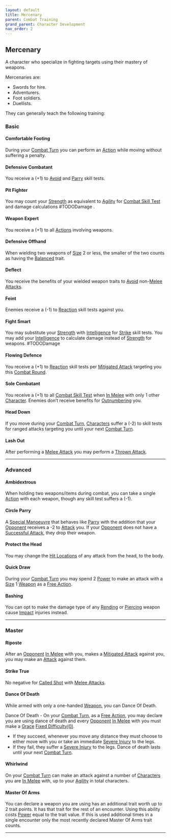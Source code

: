 ```yaml
---
layout: default
title: Mercenary
parent: Combat Training
grand_parent: Character Development
nav_order: 2
---
```

## Mercenary
A character who specialize in fighting targets using their mastery of weapons.

Mercenaries are: 
* Swords for hire.
* Adventurers.
* Foot soldiers.
* Duellists.

They can generally teach the following training:

### Basic

#### Comfortable Footing
During your [Combat Turn](Terminology#Combat%20Turn) you can perform an [Action](Terminology#Action) while moving without suffering a penalty.

#### Defensive Combatant
You receive a (+1) to [Avoid](Combat#Avoid) and [Parry](Combat#Parry) skill tests.

#### Pit Fighter
You may count your [Strength](Strength) as equivalent to [Agility](Agility) for [Combat Skill Test](Terminology#Combat%20Action) and damage calculations #TODODamage .

#### Weapon Expert
You receive a (+1) to all [Actions](Terminology#Action) involving weapons. 

#### Defensive Offhand
When wielding two weapons of [Size](Weapons#Size) 2 or less, the smaller of the two counts as having the [Balanced](Weapon-Traits#Balanced) trait.

#### Deflect
You receive the benefits of your wielded weapon traits to [Avoid](Combat#Avoid) non-[Melee Attacks](Terminology#Melee%20Attack). 

#### Feint
Enemies receive a (-1) to [Reaction](Terminology#Reaction) skill tests against you.

#### Fight Smart
You may substitute your [Strength](Strength) with [Intelligence](Intelligence) for [Strike](Strength#Strike) skill tests. You may add your [Intelligence](Intelligence) to calculate damage instead of [Strength](Strength) for weapons. #TODODamage 

#### Flowing Defence
You receive a (+1) to [Reaction](Terminology#Reaction) skill tests per [Mitigated Attack](Terminology#Mitigated%20Attack) targeting you this [Combat Round](Terminology#Combat%20Round).

#### Sole Combatant
You receive a (+1) to all [Combat Skill Test](Terminology#Combat%20Action) when [In Melee](Terminology#In%20Melee) with only 1 other [Character](Terminology#Character).
Enemies don’t receive benefits for [Outnumbering](Combat#Outnumbered) you.

#### Head Down
If you move during your [Combat Turn](Terminology#Combat%20Turn), [Characters](Terminology#Character) suffer a (-2) to skill tests for ranged attacks targeting you until your next [Combat Turn](Terminology#Combat%20Turn).

#### Lash Out
After performing a [Melee Attack](Terminology#Melee%20Attack) you may perform a [Thrown Attack](Terminology#Thrown%20Attack). 


---

### Advanced

#### Ambidextrous
When holding two weapons/items during combat, you can take a single [Action](Terminology#Action) with each weapon, though any skill test suffers a (-1).
#### Circle Parry
A [Special Manoeuvre](Combat#Special%20Manoeuvres) that behaves like [Parry](Combat#Parry) with the addition that your [Opponent](Terminology#Opponent) receives a -2 to [Attack](Terminology#Attack) you. If your [Opponent](Terminology#Opponent) does not have a [Successful Attack](Terminology#Successful%20Attack), they drop their weapon.

#### Protect the Head
You may change the [Hit Locations](Combat#Hit%20Locations) of any attack from the head, to the body.

#### Quick Draw
During your [Combat Turn](Terminology#Combat%20Turn) you may spend 2 [Power](Stats#Power) to make an attack with a [Size](Weapons#Size) 1 [Weapon](Weapons) as a [Free Action](Terminology#Free%20Action).

#### Bashing
You can opt to make the damage type of any [Rending](Combat#Rending) or [Piercing](Combat#Piercing) weapon cause [Impact](Combat#Impact) injuries instead.

---

### Master

#### Riposte
After an [Opponent](Terminology#Opponent) [In Melee](Terminology#In%20Melee) with you, makes a [Mitigated Attack](Terminology#Mitigated%20Attack) against you, you may make an [Attack](Terminology#Attack) against them.

#### Strike True
No negative for [Called Shot](Combat#Called%20Shot) with [Melee Attacks](Terminology#Melee%20Attack).

#### Dance Of Death
While armed with only a one-handed [Weapon](Weapons), you can Dance Of Death.

Dance Of Death - On your [Combat Turn](Terminology#Combat%20Turn), as a [Free Action](Terminology#Free%20Action), you may declare you are using dance of death and every [Opponent](Terminology#Opponent) [In Melee](Terminology#In%20Melee) with you must make a [Grace](Agility#Grace) [Fixed Difficulty(0)](Skills#Fixed%20Difficulty). 
* If they succeed, whenever you move any distance they must choose to either move with you or take an immediate [Severe Injury](Injury#Severe%20Injury) to the legs. 
* If they fail, they suffer a [Severe Injury](Injury#Severe%20Injury) to the legs. 
Dance of death lasts until your next [Combat Turn](Terminology#Combat%20Turn).

#### Whirlwind
On your [Combat Turn](Terminology#Combat%20Turn) can make an attack against a number of [Characters](Terminology#Character) you are [In Melee](Terminology#In%20Melee) with, up to your [Agility](Agility) in total characters.

#### Master Of Arms
You can declare a weapon you are using has an additional trait worth up to 2 trait points. It has that trait for the rest of an encounter. Using this ability costs [Power](Stats#Power) equal to the trait value. If this is used additional times in a single encounter only the most recently declared Master Of Arms trait counts. 

---

